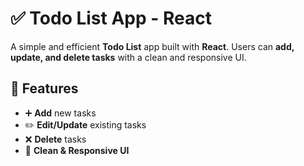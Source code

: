# ✅ Todo List App - React

A simple and efficient **Todo List** app built with **React**. Users can **add, update, and delete tasks** with a clean and responsive UI.

## 🚀 Features
- ➕ **Add** new tasks  
- ✏️ **Edit/Update** existing tasks  
- ❌ **Delete** tasks  
- 🎨 **Clean & Responsive UI**  